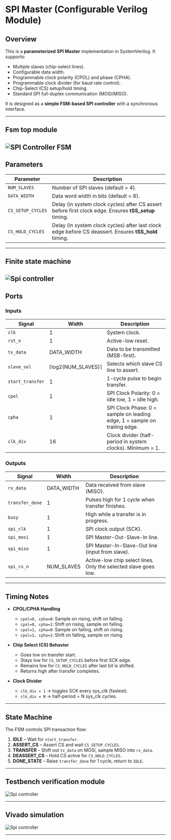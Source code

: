 # SPI Master (Configurable Verilog Module)

##  Overview

This is a **parameterized SPI Master** implementation in SystemVerilog.
It supports:

* Multiple slaves (chip-select lines).
* Configurable data width.
* Programmable clock polarity (CPOL) and phase (CPHA).
* Programmable clock divider (for baud rate control).
* Chip-Select (CS) setup/hold timing.
* Standard SPI full-duplex communication (MOSI/MISO).

It is designed as a **simple FSM-based SPI controller** with a synchronous interface.

---
##  Fsm top module

![SPI Controller FSM](images/spi_controller_top.png)
---

##  Parameters

| Parameter         | Description                                                                                            |
| ----------------- | ------------------------------------------------------------------------------------------------------ |
| `NUM_SLAVES`      | Number of SPI slaves (default = 4).                                                                    |
| `DATA_WIDTH`      | Data word width in bits (default = 8).                                                                 |
| `CS_SETUP_CYCLES` | Delay (in system clock cycles) after CS assert before first clock edge. Ensures **tSS\_setup** timing. |
| `CS_HOLD_CYCLES`  | Delay (in system clock cycles) after last clock edge before CS deassert. Ensures **tSS\_hold** timing. |

---
## Finite state machine
![Spi controller](images/spi_fsm.png)
---

##  Ports

### Inputs

| Signal           | Width               | Description                                                               |
| ---------------- | ------------------- | ------------------------------------------------------------------------- |
| `clk`            | 1                   | System clock.                                                             |
| `rst_n`          | 1                   | Active-low reset.                                                         |
| `tx_data`        | DATA\_WIDTH         | Data to be transmitted (MSB-first).                                       |
| `slave_sel`      | ⌈log2(NUM\_SLAVES)⌉ | Selects which slave CS line to assert.                                    |
| `start_transfer` | 1                   | 1-cycle pulse to begin transfer.                                          |
| `cpol`           | 1                   | SPI Clock Polarity: 0 = idle low, 1 = idle high.                          |
| `cpha`           | 1                   | SPI Clock Phase: 0 = sample on leading edge, 1 = sample on trailing edge. |
| `clk_div`        | 16                  | Clock divider (half-period in system clocks). Minimum = 1.                |

### Outputs

| Signal          | Width       | Description                                                     |
| --------------- | ----------- | --------------------------------------------------------------- |
| `rx_data`       | DATA\_WIDTH | Data received from slave (MISO).                                |
| `transfer_done` | 1           | Pulses high for 1 cycle when transfer finishes.                 |
| `busy`          | 1           | High while a transfer is in progress.                           |
| `spi_clk`       | 1           | SPI clock output (SCK).                                         |
| `spi_mosi`      | 1           | SPI Master-Out-Slave-In line.                                   |
| `spi_miso`      | 1           | SPI Master-In-Slave-Out line (input from slave).                |
| `spi_cs_n`      | NUM\_SLAVES | Active-low chip select lines. Only the selected slave goes low. |

---

##  Timing Notes

* **CPOL/CPHA Handling**

  * `cpol=0, cpha=0`: Sample on rising, shift on falling.
  * `cpol=0, cpha=1`: Shift on rising, sample on falling.
  * `cpol=1, cpha=0`: Sample on falling, shift on rising.
  * `cpol=1, cpha=1`: Shift on falling, sample on rising.

* **Chip Select (CS) Behavior**

  * Goes low on transfer start.
  * Stays low for `CS_SETUP_CYCLES` before first SCK edge.
  * Remains low for `CS_HOLD_CYCLES` after last bit is shifted.
  * Returns high after transfer completes.

* **Clock Divider**

  * `clk_div = 1` → toggles SCK every sys\_clk (fastest).
  * `clk_div = N` → half-period = N sys\_clk cycles.

---

##  State Machine

The FSM controls SPI transaction flow:

1. **IDLE** – Wait for `start_transfer`.
2. **ASSERT\_CS** – Assert CS and wait `CS_SETUP_CYCLES`.
3. **TRANSFER** – Shift out `tx_data` on MOSI, sample MISO into `rx_data`.
4. **DEASSERT\_CS** – Hold CS active for `CS_HOLD_CYCLES`.
5. **DONE\_STATE** – Raise `transfer_done` for 1 cycle, return to `IDLE`.

---
## Testbench verification module

![Spi controller](images/spi.png)

---
## Vivado simulation

![Spi controller](images/spi_vivado.png)

---
